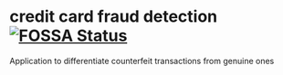 # credit card fraud detection [![FOSSA Status](https://app.fossa.com/api/projects/git%2Bgithub.com%2Fyakaras%2Fcredit-card-fraud-detection.svg?type=shield)](https://app.fossa.com/projects/git%2Bgithub.com%2Fyakaras%2Fcredit-card-fraud-detection?ref=badge_shield)

Application to differentiate counterfeit transactions from genuine ones
